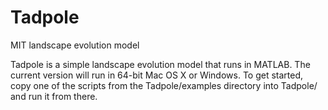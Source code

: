 # Tadpole
MIT landscape evolution model

Tadpole is a simple landscape evolution model that runs in MATLAB. The current version will run in 64-bit Mac OS X or Windows. To get started, copy one of the scripts from the Tadpole/examples directory into Tadpole/ and run it from there.
